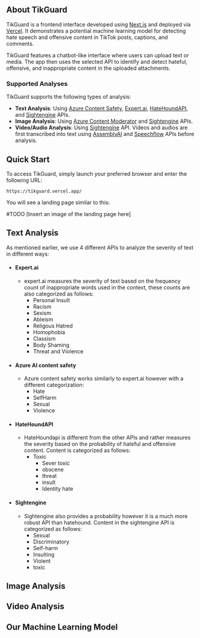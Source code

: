 ## About TikGuard

TikGuard is a frontend interface developed using [Next.js](https://nextjs.org/) and deployed via [Vercel](https://vercel.com/). It demonstrates a potential machine learning model for detecting hate speech and offensive content in TikTok posts, captions, and comments.

TikGuard features a chatbot-like interface where users can upload text or media. The app then uses the selected API to identify and detect hateful, offensive, and inappropriate content in the uploaded attachments.

### Supported Analyses

TikGuard supports the following types of analysis:
- **Text Analysis**: Using [Azure Content Safety](https://azure.microsoft.com/en-us/products/ai-services/ai-content-safety), [Expert.ai](https://docs.expert.ai/nlapi/v2/), [HateHoundAPI](https://hate-hound-api.vercel.app/?ref=taaft&utm_source=taaft&utm_medium=referral), and [Sightengine](https://sightengine.com/docs/) APIs.
- **Image Analysis**: Using [Azure Content Moderator](https://learn.microsoft.com/en-us/azure/ai-services/content-moderator/overview) and [Sightengine](https://sightengine.com/docs/) APIs.
- **Video/Audio Analysis**: Using [Sightengine](https://sightengine.com/docs/) API. Videos and audios are first transcribed into text using [AssemblyAI](https://www.assemblyai.com/discover/products/speech-to-text?utm_source=google&utm_medium=cpc&utm_campaign=Brand&utm_term=assemblyai&gad_source=1&gclid=EAIaIQobChMIl7ee28iOhwMV6RiDAx3DTgF6EAAYASABEgJwJfD_BwE) and [Speechflow](https://speechflow.io/) APIs before analysis.

## Quick Start

To access TikGuard, simply launch your preferred browser and enter the following URL:

```
https://tikguard.vercel.app/
```

You will see a landing page similar to this:

#TODO [Insert an image of the landing page here]



## Text Analysis 

As mentioned earlier, we use 4 different APIs to analyze the severity of text in different ways: 

 - #### Expert.ai 
	 - expert.ai measures the severity of text based on the frequency count of inappropriate words used in the context, these counts are also categorized as follows:
		 - Personal Insult 
		 - Racism
		 - Sexism
		 - Ableism
		 - Religous Hatred 
		 - Homophobia
		 - Classism 
		 - Body Shaming 
		 - Threat and Violence
- #### Azure AI content safety
	- Azure content safety works similarly to expert.ai however with a different categorization:
		- Hate 
		- SelfHarm
		- Sexual
		- Violence
- #### HateHoundAPI
	- HateHoundapi is different from the other APIs and rather measures the severity based on the probability of hateful and offensive content. Content is categorized as follows:
   		- Toxic
        	- Sever toxic
        	- obscene
           	- threat
           	- insult
           	- Identity hate
- #### Sightengine
  	- Sightengine also provides a probability however it is a much more robust API than hatehound. Content in the sightengine API is categorized as follows:
  	  	- Sexual
  	  	- Discriminatory
  	  	- Self-harm
  	  	- Insulting
  	  	- Violent
  	  	- toxic

## Image Analysis 

## Video Analysis 

## Our Machine Learning Model
